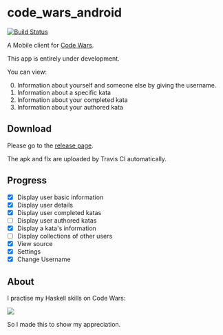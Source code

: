 # code_wars_android

[![Build Status](https://travis-ci.org/ice1000/code_wars_android.svg?branch=master)](https://travis-ci.org/ice1000/code_wars_android)

A Mobile client for [Code Wars](https://www.codewars.com).

This app is entirely under development.

You can view:

0. Information about yourself and someone else by giving the username.
0. Information about a specific kata
0. Information about your completed kata
0. Information about your authored kata

## Download

Please go to the [release page](https://github.com/ice1000/code_wars_android/releases).

The apk and flx are uploaded by Travis CI automatically.

## Progress

- [X] Display user basic information
- [X] Display user details
- [X] Display user completed katas
- [ ] Display user authored katas
- [X] Display a kata's information
- [ ] Display collections of other users
- [X] View source
- [X] Settings
- [X] Change Username

## About

I practise my Haskell skills on Code Wars:

[![](https://www.codewars.com/users/ice1000/badges/large)](https://www.codewars.com/users/ice1000)

So I made this to show my appreciation.
